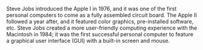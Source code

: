 Steve Jobs introduced the Apple I in 1976, and it was one of the first personal computers to come as a fully assembled circuit board. The Apple II followed a year after, and it featured color graphics, pre-installed software, etc. Steve Jobs created a more user-friendly computing experience with the Macintosh in 1984; it was the first successful personal computer to feature a graphical user interface (GUI) with a built-in screen and mouse.
